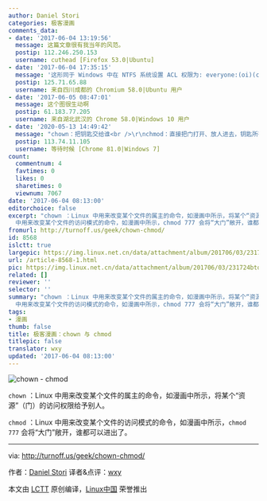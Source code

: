 ```yaml
---
author: Daniel Stori
categories: 极客漫画
comments_data:
- date: '2017-06-04 13:19:56'
  message: 这篇文章很有我当年的风范。
  postip: 112.246.250.153
  username: cuthead [Firefox 53.0|Ubuntu]
- date: '2017-06-04 17:35:15'
  message: '这形同于 Windows 中在 NTFS 系统设置 ACL 权限为: everyone:(oi)(ci)(f)'
  postip: 125.71.65.88
  username: 来自四川成都的 Chromium 58.0|Ubuntu 用户
- date: '2017-06-05 08:47:01'
  message: 这个图很生动啊
  postip: 61.183.77.205
  username: 来自湖北武汉的 Chrome 58.0|Windows 10 用户
- date: '2020-05-13 14:49:42'
  message: "chown：把钥匙交给谁<br />\r\nchmod：直接把门打开、放人进去，钥匙所有者不变"
  postip: 113.74.11.105
  username: 等待时候 [Chrome 81.0|Windows 7]
count:
  commentnum: 4
  favtimes: 0
  likes: 0
  sharetimes: 0
  viewnum: 7067
date: '2017-06-04 08:13:00'
editorchoice: false
excerpt: "chown ：Linux 中用来改变某个文件的属主的命令，如漫画中所示，将某个“资源”（门）的访问权限给予别人。\r\n\r\nchmod ：Linux
  中用来改变某个文件的访问模式的命令，如漫画中所示，chmod 777 会将“大门”敞开，谁都可以进出了。"
fromurl: http://turnoff.us/geek/chown-chmod/
id: 8568
islctt: true
largepic: https://img.linux.net.cn/data/attachment/album/201706/03/231724btq9t8sxhty2p12f.png
url: /article-8568-1.html
pic: https://img.linux.net.cn/data/attachment/album/201706/03/231724btq9t8sxhty2p12f.png.thumb.jpg
related: []
reviewer: ''
selector: ''
summary: "chown ：Linux 中用来改变某个文件的属主的命令，如漫画中所示，将某个“资源”（门）的访问权限给予别人。\r\n\r\nchmod ：Linux
  中用来改变某个文件的访问模式的命令，如漫画中所示，chmod 777 会将“大门”敞开，谁都可以进出了。"
tags:
- 漫画
thumb: false
title: 极客漫画：chown 与 chmod
titlepic: false
translator: wxy
updated: '2017-06-04 08:13:00'
---
```


![chown - chmod](https://img.linux.net.cn/data/attachment/album/201706/03/231724btq9t8sxhty2p12f.png)


`chown` ：Linux 中用来改变某个文件的属主的命令，如漫画中所示，将某个“资源”（门）的访问权限给予别人。


`chmod` ：Linux 中用来改变某个文件的访问模式的命令，如漫画中所示，`chmod 777` 会将“大门”敞开，谁都可以进出了。




---


via: <http://turnoff.us/geek/chown-chmod/>


作者：[Daniel Stori](http://turnoff.us/about/) 译者&点评：[wxy](https://github.com/wxy)


本文由 [LCTT](https://github.com/LCTT/TranslateProject) 原创编译，[Linux中国](https://linux.cn/) 荣誉推出